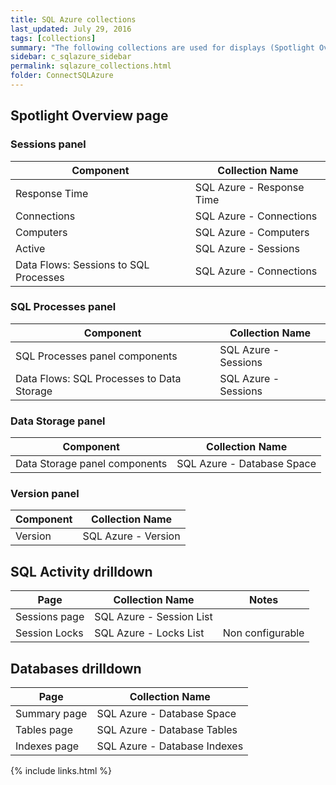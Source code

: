 ```yaml
---
title: SQL Azure collections
last_updated: July 29, 2016
tags: [collections]
summary: "The following collections are used for displays (Spotlight Overview page components and drilldowns)."
sidebar: c_sqlazure_sidebar
permalink: sqlazure_collections.html
folder: ConnectSQLAzure
---
```



## Spotlight Overview page

### Sessions panel

Component | Collection Name
----------|----------------
Response Time | SQL Azure - Response Time
Connections | SQL Azure - Connections
Computers | SQL Azure - Computers
Active | SQL Azure - Sessions
Data Flows: Sessions to SQL Processes | SQL Azure - Connections

### SQL Processes panel

Component | Collection Name
----------|----------------
SQL Processes panel components | SQL Azure - Sessions
Data Flows: SQL Processes to Data Storage | SQL Azure - Sessions

### Data Storage panel

Component | Collection Name
----------|----------------
Data Storage panel components | SQL Azure - Database Space

### Version panel

Component | Collection Name
----------|----------------
Version   | SQL Azure - Version

## SQL Activity drilldown

Page | Collection Name | Notes
----------|------------|------
Sessions page | SQL Azure - Session List |
Session Locks | SQL Azure - Locks List | Non configurable

## Databases drilldown

Page | Collection Name
----------|----------------
Summary page | SQL Azure - Database Space   
Tables page | SQL Azure - Database Tables   
Indexes page | SQL Azure - Database Indexes


{% include links.html %}
